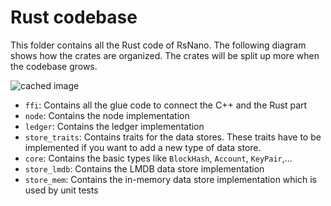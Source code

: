 # Rust codebase

This folder contains all the Rust code of RsNano. The following diagram shows how the crates are organized. The crates will be split up more when the codebase grows.

![cached image](http://www.plantuml.com/plantuml/proxy?src=https://raw.github.com/simpago/rsnano-node/develop/rust/doc/crates.puml)

* `ffi`: Contains all the glue code to connect the C++ and the Rust part
* `node`: Contains the node implementation
* `ledger`: Contains the ledger implementation
* `store_traits`: Contains traits for the data stores. These traits have to be implemented if you want to add a new type of data store.
* `core`: Contains the basic types like `BlockHash`, `Account`, `KeyPair`,...
* `store_lmdb`: Contains the LMDB data store implementation
* `store_mem`: Contains the in-memory data store implementation which is used by unit tests